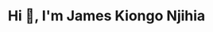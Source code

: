 <h1 align="center">Hi 👋, I'm James Kiongo Njihia</h1>


<!--START_SECTION:waka-->
<!--END_SECTION:waka-->
